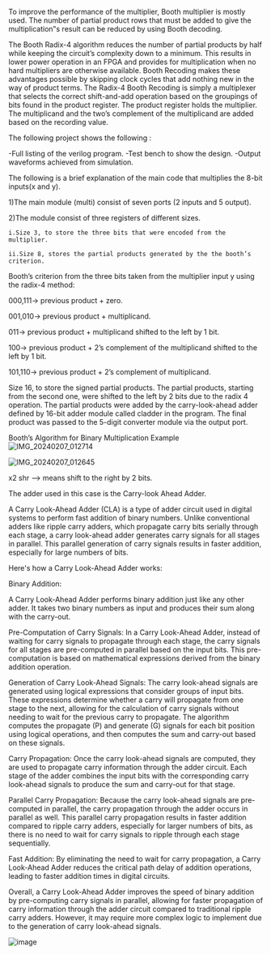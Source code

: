 To improve the performance of the multiplier, Booth multiplier is mostly used. 
The number of partial product rows that must be added to give the multiplication‟s result can be reduced by using Booth decoding. 

The Booth Radix-4 algorithm reduces the number of partial products by half while keeping the circuit’s complexity down to a minimum. 
This results in lower power operation in an FPGA and provides for multiplication when no hard multipliers are otherwise available. 
Booth Recoding makes these advantages possible by skipping clock cycles that add nothing new in the way of product terms. 
The Radix-4 Booth Recoding is simply a multiplexer that selects the correct shift-and-add operation based on the groupings of bits found in the product register. 
The product register holds the multiplier. The multiplicand and the two’s complement of the multiplicand are added based on the recording value.

The following project shows the following :

-Full listing of the verilog program.
-Test bench to show the design.
-Output waveforms achieved from simulation.

The following is a brief explanation of the main code that multiplies the 8-bit inputs(x and y).

1)The main module (multi) consist of seven ports (2 inputs and 5 output). 

2)The module consist of three registers of  different sizes.

    i.Size 3, to store the three bits that were encoded from the multiplier. 
    
    ii.Size 8, stores the partial products generated by the the booth’s criterion. 
    
Booth’s criterion from the three bits taken from the  multiplier input y using the radix-4 method:

000,111→ previous product +  zero.

001,010→ previous product + multiplicand.

011→ previous product + multiplicand shifted to the left by 1 bit.

100→ previous product + 2’s complement of the multiplicand shifted to the left by 1 bit.

101,110→ previous product +  2’s complement of multiplicand.

Size 16, to store the signed partial products.
The partial products, starting from the second one, were shifted to the left by 2 bits due to the radix 4 operation. 
The partial products were added by the carry-look-ahead adder defined by 16-bit adder module called cladder in the program.
The final product was passed to the 5-digit converter module via the output port.

Booth’s Algorithm for Binary Multiplication Example
![IMG_20240207_012714](https://github.com/NawshinRaf/Digital-Logic-Circuits/assets/43382522/52f974fe-0777-4aca-ac7e-2abf4f55c7f7)

![IMG_20240207_012645](https://github.com/NawshinRaf/Digital-Logic-Circuits/assets/43382522/d2b22c13-a33f-4ff8-ae64-79ad090c29c2)

x2 shr --> means shift to the right by 2 bits.


The adder used in this case is the Carry-look Ahead Adder. 

A Carry Look-Ahead Adder (CLA) is a type of adder circuit used in digital systems to perform fast addition of binary numbers. Unlike conventional adders like ripple carry adders, which propagate carry bits serially through each stage, a carry look-ahead adder generates carry signals for all stages in parallel. This parallel generation of carry signals results in faster addition, especially for large numbers of bits.

Here's how a Carry Look-Ahead Adder works:

Binary Addition:

A Carry Look-Ahead Adder performs binary addition just like any other adder. It takes two binary numbers as input and produces their sum along with the carry-out.


Pre-Computation of Carry Signals:
In a Carry Look-Ahead Adder, instead of waiting for carry signals to propagate through each stage, the carry signals for all stages are pre-computed in parallel based on the input bits.
This pre-computation is based on mathematical expressions derived from the binary addition operation.


Generation of Carry Look-Ahead Signals:
The carry look-ahead signals are generated using logical expressions that consider groups of input bits.
These expressions determine whether a carry will propagate from one stage to the next, allowing for the calculation of carry signals without needing to wait for the previous carry to propagate.
The algorithm computes the propagate (P) and generate (G) signals for each bit position using logical operations, and then computes the sum and carry-out based on these signals.

Carry Propagation:
Once the carry look-ahead signals are computed, they are used to propagate carry information through the adder circuit.
Each stage of the adder combines the input bits with the corresponding carry look-ahead signals to produce the sum and carry-out for that stage.


Parallel Carry Propagation:
Because the carry look-ahead signals are pre-computed in parallel, the carry propagation through the adder occurs in parallel as well.
This parallel carry propagation results in faster addition compared to ripple carry adders, especially for larger numbers of bits, as there is no need to wait for carry signals to ripple through each stage sequentially.


Fast Addition:
By eliminating the need to wait for carry propagation, a Carry Look-Ahead Adder reduces the critical path delay of addition operations, leading to faster addition times in digital circuits.


Overall, a Carry Look-Ahead Adder improves the speed of binary addition by pre-computing carry signals in parallel, allowing for faster propagation of carry information through the adder circuit compared to traditional ripple carry adders. However, it may require more complex logic to implement due to the generation of carry look-ahead signals.



![image](https://github.com/NawshinRaf/Digital-Logic-Circuits/assets/43382522/a870fdaf-da79-491c-a225-dce19488b01f)



